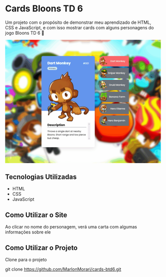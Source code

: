# Cards Bloons TD 6

Um projeto com o propósito de demonstrar meu aprendizado de HTML, CSS e JavaScript, e com isso mostrar cards com alguns personagens do jogo Bloons TD 6 🎈

<img src="./btd6-cards.gif" alt="gif da tela inicial do projeto">

## Tecnologias Utilizadas

- HTML
- CSS
- JavaScript

## Como Utilizar o Site

Ao clicar no nome do personagem, verá uma carta com algumas informações sobre ele

## Como Utilizar o Projeto

Clone para o projeto

git clone https://github.com/MarlonMorari/cards-btd6.git